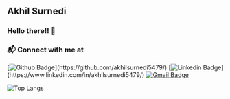 ## Akhil Surnedi

### Hello there!! 👋
<!--
- I am a Engineering graduate from **National Institute of Technology**, Silchar, Assam. <br>
- 3 years of experience as software engineer at Cognizant. <br>
- Currently getting my post graduation certificate from `Lambton college, Toronto`

## ⚡ Technologies
Talk to me about:
- Front-end development using **Angular, HTML, Javascript, CSS, Bootstrap**.
- Backend development using **Springboot**.
- Making deployments using **Docker, Jenkins**.
- Container orchestration using **Kubernetes, Rancher**.
- Solving algorithms in **Java and Python**.
- Currently learning technologies related to **Machine Learning**.
-->
### 📬 Connect with me at
[![Github Badge](http://img.shields.io/badge/-akhilsurnedi5479-black?style=flat-square&logo=github&link=[https://github.com/Defcon27/](https://github.com/akhilsurnedi5479/))](https://github.com/akhilsurnedi5479/) 
[![Linkedin Badge](https://img.shields.io/badge/-akhilsurnedi5479-blue?style=flat-square&logo=Linkedin&logoColor=white&link=[https://www.linkedin.com/in/akhilsurnedi5479/](https://github.com/akhilsurnedi5479/))](https://www.linkedin.com/in/akhilsurnedi5479/)
[![Gmail Badge](https://img.shields.io/badge/-akhilsurnedi5479@gmail.com-c14438?style=flat-square&logo=Gmail&logoColor=white&link=mailto:akhilsurnedi5479@gmail.com)](mailto:akhilsurnedi5479@gmail.com)


![Top Langs](https://github-readme-stats.vercel.app/api/top-langs/?username=akhilsurnedi5479&layout=compact&theme=dracula)


<!--
**akhilsurnedi5479/akhilsurnedi5479** is a ✨ _special_ ✨ repository because its `README.md` (this file) appears on your GitHub profile.

Here are some ideas to get you started:

- 🔭 I’m currently working on ...
- 🌱 I’m currently learning ...
- 👯 I’m looking to collaborate on ...
- 🤔 I’m looking for help with ...
- 💬 Ask me about ...
- 📫 How to reach me: ...
- 😄 Pronouns: ...
- ⚡ Fun fact: ...
-->
